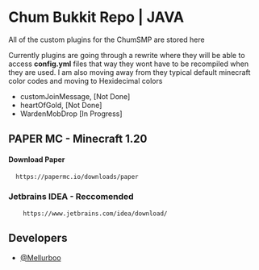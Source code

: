 # Chum Bukkit Repo | JAVA
All of the custom plugins for the ChumSMP are stored here

Currently plugins are going through a rewrite where they will be able to access **config.yml** files that way they wont have to be recompiled when they are used. I am also moving away from they typical default minecraft color codes and moving to Hexidecimal colors

- customJoinMessage,    [Not Done]
- heartOfGold,          [Not Done]
- WardenMobDrop         [In Progress]


## PAPER MC - Minecraft 1.20

#### Download Paper

```http
  https://papermc.io/downloads/paper
```
### Jetbrains IDEA - Reccomended
```http
    https://www.jetbrains.com/idea/download/
```



## Developers

- [@Mellurboo](https://www.github.com/mellurboo)

